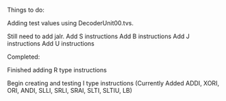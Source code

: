 Things to do:

Adding test values using DecoderUnit00.tvs. 

Still need to add jalr.
Add S instructions
Add B instructions
Add J instructions
Add U instructions

Completed:

Finished adding R type instructions

Begin creating and testing I type instructions (Currently Added ADDI, XORI, ORI, ANDI, SLLI, SRLI, SRAI, SLTI, SLTIU, LB)